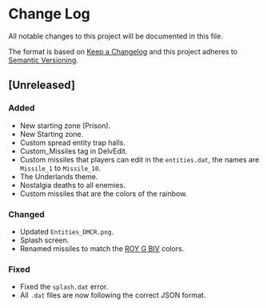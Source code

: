 # Change Log
All notable changes to this project will be documented in this file.

The format is based on [Keep a Changelog](http://keepachangelog.com/)
and this project adheres to [Semantic Versioning](http://semver.org/).

## [Unreleased]
### Added
- New starting zone (Prison).
- New Starting zone.
- Custom spread entity trap halls.
- Custom_Missiles tag in DelvEdit.
- Custom missiles that players can edit in the `entities.dat`, the names are `Missile_1` to `Missile_10`.
- The Underlands theme.
- Nostalgia deaths to all enemies.
- Custom missiles that are the colors of the rainbow.

### Changed
- Updated `Entities_DMCR.png`.
- Splash screen.
- Renamed missiles to match the [ROY G BIV](https://en.wikipedia.org/wiki/ROYGBIV) colors.

### Fixed
- Fixed the `splash.dat` error.
- All `.dat` files are now following the correct JSON format.